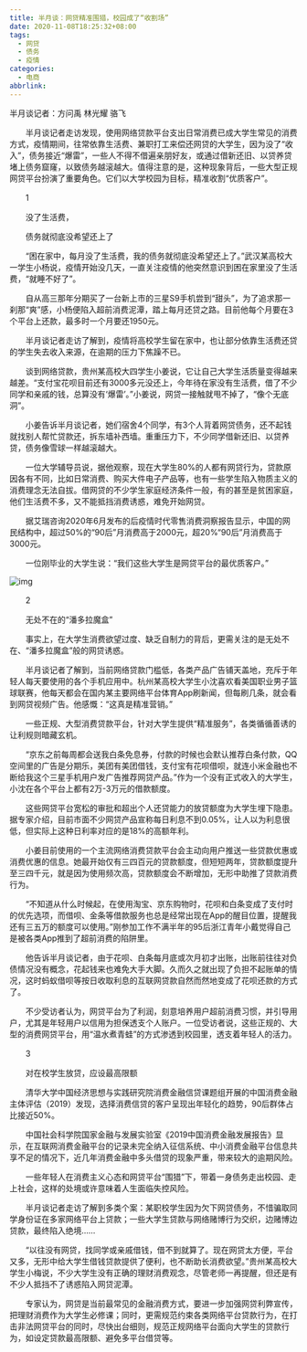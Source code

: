 ```yaml
---
title: 半月谈：网贷精准围猎，校园成了“收割场”
date: 2020-11-08T18:25:32+08:00
tags:
  - 网贷
  - 债务
  - 疫情
categories:
  - 电商
abbrlink:
---
```


半月谈记者：方问禹 林光耀 骆飞

　　半月谈记者走访发现，使用网络贷款平台支出日常消费已成大学生常见的消费方式，疫情期间，往常依靠生活费、兼职打工来偿还网贷的大学生，因为没了“收入”，债务接近“爆雷”，一些人不得不借遍亲朋好友，或通过借新还旧、以贷养贷堵上债务窟窿，以致债务越滚越大。值得注意的是，这种现象背后，一些大型正规网贷平台扮演了重要角色。它们以大学校园为目标，精准收割“优质客户”。

　　1

　　没了生活费，

　　债务就彻底没希望还上了

　　“困在家中，每月没了生活费，我的债务就彻底没希望还上了。”武汉某高校大一学生小杨说，疫情开始没几天，一直关注疫情的他突然意识到困在家里没了生活费，“就睡不好了”。

　　自从高三那年分期买了一台新上市的三星S9手机尝到“甜头”，为了追求那一刹那“爽”感，小杨便陷入超前消费泥潭，踏上每月还贷之路。目前他每个月要在3个平台上还款，最多时一个月要还1950元。

　　半月谈记者走访了解到，疫情将高校学生留在家中，也让部分依靠生活费还贷的学生失去收入来源，在逾期的压力下焦躁不已。

　　谈到网络贷款，贵州某高校大四学生小姜说，它让自己大学生活质量变得越来越差。“支付宝花呗目前还有3000多元没还上，今年待在家没有生活费，借了不少同学和亲戚的钱，总算没有‘爆雷’。”小姜说，网贷一接触就甩不掉了，“像个无底洞”。

　　小姜告诉半月谈记者，她们宿舍4个同学，有3个人背着网贷债务，还不起钱就找别人帮忙贷款还，拆东墙补西墙。重重压力下，不少同学借新还旧、以贷养贷，债务像雪球一样越滚越大。

　　一位大学辅导员说，据他观察，现在大学生80%的人都有网贷行为，贷款原因各有不同，比如日常消费、购买大件电子产品等，也有一些学生陷入物质主义的消费理念无法自拔。借网贷的不少学生家庭经济条件一般，有的甚至是贫困家庭，他们生活费不多，又不能抵挡消费诱惑，难免开始网贷。

　　据艾瑞咨询2020年6月发布的后疫情时代零售消费洞察报告显示，中国的网民结构中，超过50%的“90后”月消费高于2000元，超20%“90后”月消费高于3000元。

　　一位刚毕业的大学生说：“我们这些大学生是网贷平台的最优质客户。”

![img](https://cdn.jsdelivr.net/gh/yakeing/Documentation@main/Hexo/images/f633-kcieywa2163292.jpg)

　　2

　　无处不在的“潘多拉魔盒”

　　事实上，在大学生消费欲望过度、缺乏自制力的背后，更需关注的是无处不在、“潘多拉魔盒”般的网贷诱惑。

　　半月谈记者了解到，当前网络贷款门槛低，各类产品广告铺天盖地，充斥于年轻人每天要使用的各个手机应用中。杭州某高校大学生小沈喜欢看美国职业男子篮球联赛，他每天都会在国内某主要网络平台体育App刷新闻，但每刷几条，就会看到网贷视频广告。他感慨：“这真是精准营销。”

　　一些正规、大型消费贷款平台，针对大学生提供“精准服务”，各类循循善诱的让利规则暗藏玄机。

　　“京东之前每周都会送我白条免息券，付款的时候也会默认推荐白条付款，QQ空间里的广告是分期乐，美团有美团借钱，支付宝有花呗借呗，就连小米金融也不断给我这个三星手机用户发广告推荐网贷产品。”作为一个没有正式收入的大学生，小沈在各个平台上都有2万-3万元的借款额度。

　　这些网贷平台宽松的审批和超出个人还贷能力的放贷额度为大学生埋下隐患。据专家介绍，目前市面不少网贷产品宣称每日利息不到0.05%，让人以为利息很低，但实际上这种日利率对应的是18%的高额年利。

　　小姜目前使用的一个主流网络消费贷款平台会主动向用户推送一些贷款优惠或消费优惠的信息。她最开始仅有三四百元的贷款额度，但短短两年，贷款额度提升至三四千元，就是因为使用频次高，贷款额度会不断增加，无形中助推了贷款消费行为。

　　“不知道从什么时候起，在使用淘宝、京东购物时，花呗和白条变成了支付时的优先选项，而借呗、金条等借款服务也总是经常出现在App的醒目位置，提醒我还有三五万的额度可以使用。”刚参加工作不满半年的95后浙江青年小戴觉得自己是被各类App推到了超前消费的陷阱里。

　　他告诉半月谈记者，由于花呗、白条每月底或次月初才出账，出账前往往对负债情况没有概念，花起钱来也难免大手大脚。久而久之就出现了负担不起账单的情况，这时蚂蚁借呗等按日收取利息的互联网贷款自然而然地变成了花呗还款的方式了。

　　不少受访者认为，网贷平台为了利润，刻意培养用户超前消费习惯，并引导用户，尤其是年轻用户以信用为担保透支个人账户。一位受访者说，这些正规的、大型的消费网贷平台，用“温水煮青蛙”的方式渗透到校园里，透支着年轻人的活力。

　　3

　　对在校学生放贷，应设最高限额

　　清华大学中国经济思想与实践研究院消费金融信贷课题组开展的中国消费金融主体评估（2019）发现，选择消费信贷的客户呈现出年轻化的趋势，90后群体占比接近50%。

　　中国社会科学院国家金融与发展实验室《2019中国消费金融发展报告》显示，在互联网消费金融平台的记录未完全纳入征信系统、中小消费金融平台信息共享不足的情况下，近几年消费金融中多头借贷的现象严重，带来较大的逾期风险。

　　一些年轻人在消费主义心态和网贷平台“围猎”下，带着一身债务走出校园、走上社会，这样的处境或许意味着人生面临失控风险。

　　半月谈记者走访了解到多类个案：某职校学生因为欠下网贷债务，不惜骗取同学身份证在多家网络平台上贷款；一些大学生贷款与网络赌博行为交织，边赌博边贷款，最终陷入绝境……

　　“以往没有网贷，找同学或亲戚借钱，借不到就算了。现在网贷太方便，平台又多，无形中给大学生借钱贷款提供了便利，也不断助长消费欲望。”贵州某高校大学生小梅说，不少大学生没有正确的理财消费观念，尽管老师一再提醒，但还是有不少人抵挡不了诱惑陷入网贷泥潭。

　　专家认为，网贷是当前最常见的金融消费方式，要进一步加强网贷利弊宣传，把理财消费作为大学生必修课；同时，更需规范约束各类网络平台贷款行为，在打击非法网贷平台的同时，尽快出台细则，规范正规网络平台面向大学生的贷款行为，如设定贷款最高限额、避免多平台借贷等。